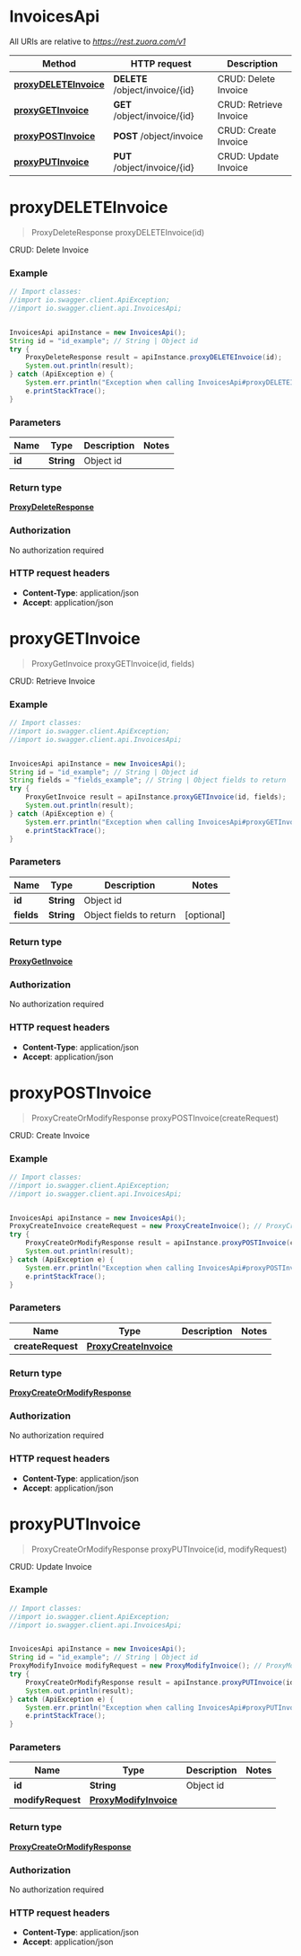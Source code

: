 # InvoicesApi

All URIs are relative to *https://rest.zuora.com/v1*

Method | HTTP request | Description
------------- | ------------- | -------------
[**proxyDELETEInvoice**](InvoicesApi.md#proxyDELETEInvoice) | **DELETE** /object/invoice/{id} | CRUD: Delete Invoice
[**proxyGETInvoice**](InvoicesApi.md#proxyGETInvoice) | **GET** /object/invoice/{id} | CRUD: Retrieve Invoice
[**proxyPOSTInvoice**](InvoicesApi.md#proxyPOSTInvoice) | **POST** /object/invoice | CRUD: Create Invoice
[**proxyPUTInvoice**](InvoicesApi.md#proxyPUTInvoice) | **PUT** /object/invoice/{id} | CRUD: Update Invoice


<a name="proxyDELETEInvoice"></a>
# **proxyDELETEInvoice**
> ProxyDeleteResponse proxyDELETEInvoice(id)

CRUD: Delete Invoice



### Example
```java
// Import classes:
//import io.swagger.client.ApiException;
//import io.swagger.client.api.InvoicesApi;


InvoicesApi apiInstance = new InvoicesApi();
String id = "id_example"; // String | Object id
try {
    ProxyDeleteResponse result = apiInstance.proxyDELETEInvoice(id);
    System.out.println(result);
} catch (ApiException e) {
    System.err.println("Exception when calling InvoicesApi#proxyDELETEInvoice");
    e.printStackTrace();
}
```

### Parameters

Name | Type | Description  | Notes
------------- | ------------- | ------------- | -------------
 **id** | **String**| Object id |

### Return type

[**ProxyDeleteResponse**](ProxyDeleteResponse.md)

### Authorization

No authorization required

### HTTP request headers

 - **Content-Type**: application/json
 - **Accept**: application/json

<a name="proxyGETInvoice"></a>
# **proxyGETInvoice**
> ProxyGetInvoice proxyGETInvoice(id, fields)

CRUD: Retrieve Invoice



### Example
```java
// Import classes:
//import io.swagger.client.ApiException;
//import io.swagger.client.api.InvoicesApi;


InvoicesApi apiInstance = new InvoicesApi();
String id = "id_example"; // String | Object id
String fields = "fields_example"; // String | Object fields to return
try {
    ProxyGetInvoice result = apiInstance.proxyGETInvoice(id, fields);
    System.out.println(result);
} catch (ApiException e) {
    System.err.println("Exception when calling InvoicesApi#proxyGETInvoice");
    e.printStackTrace();
}
```

### Parameters

Name | Type | Description  | Notes
------------- | ------------- | ------------- | -------------
 **id** | **String**| Object id |
 **fields** | **String**| Object fields to return | [optional]

### Return type

[**ProxyGetInvoice**](ProxyGetInvoice.md)

### Authorization

No authorization required

### HTTP request headers

 - **Content-Type**: application/json
 - **Accept**: application/json

<a name="proxyPOSTInvoice"></a>
# **proxyPOSTInvoice**
> ProxyCreateOrModifyResponse proxyPOSTInvoice(createRequest)

CRUD: Create Invoice



### Example
```java
// Import classes:
//import io.swagger.client.ApiException;
//import io.swagger.client.api.InvoicesApi;


InvoicesApi apiInstance = new InvoicesApi();
ProxyCreateInvoice createRequest = new ProxyCreateInvoice(); // ProxyCreateInvoice | 
try {
    ProxyCreateOrModifyResponse result = apiInstance.proxyPOSTInvoice(createRequest);
    System.out.println(result);
} catch (ApiException e) {
    System.err.println("Exception when calling InvoicesApi#proxyPOSTInvoice");
    e.printStackTrace();
}
```

### Parameters

Name | Type | Description  | Notes
------------- | ------------- | ------------- | -------------
 **createRequest** | [**ProxyCreateInvoice**](ProxyCreateInvoice.md)|  |

### Return type

[**ProxyCreateOrModifyResponse**](ProxyCreateOrModifyResponse.md)

### Authorization

No authorization required

### HTTP request headers

 - **Content-Type**: application/json
 - **Accept**: application/json

<a name="proxyPUTInvoice"></a>
# **proxyPUTInvoice**
> ProxyCreateOrModifyResponse proxyPUTInvoice(id, modifyRequest)

CRUD: Update Invoice



### Example
```java
// Import classes:
//import io.swagger.client.ApiException;
//import io.swagger.client.api.InvoicesApi;


InvoicesApi apiInstance = new InvoicesApi();
String id = "id_example"; // String | Object id
ProxyModifyInvoice modifyRequest = new ProxyModifyInvoice(); // ProxyModifyInvoice | 
try {
    ProxyCreateOrModifyResponse result = apiInstance.proxyPUTInvoice(id, modifyRequest);
    System.out.println(result);
} catch (ApiException e) {
    System.err.println("Exception when calling InvoicesApi#proxyPUTInvoice");
    e.printStackTrace();
}
```

### Parameters

Name | Type | Description  | Notes
------------- | ------------- | ------------- | -------------
 **id** | **String**| Object id |
 **modifyRequest** | [**ProxyModifyInvoice**](ProxyModifyInvoice.md)|  |

### Return type

[**ProxyCreateOrModifyResponse**](ProxyCreateOrModifyResponse.md)

### Authorization

No authorization required

### HTTP request headers

 - **Content-Type**: application/json
 - **Accept**: application/json

